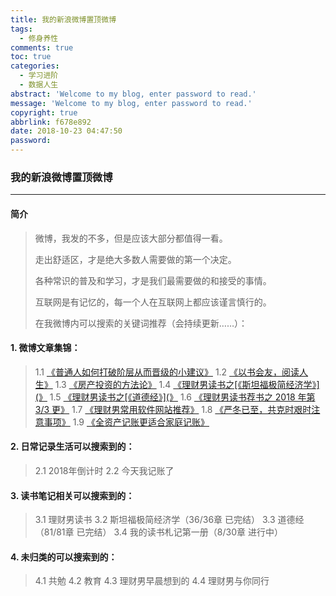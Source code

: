 ```yaml
---
title: 我的新浪微博置顶微博
tags:
  - 修身养性
comments: true
toc: true
categories:
  - 学习进阶
  - 数据人生
abstract: 'Welcome to my blog, enter password to read.'
message: 'Welcome to my blog, enter password to read.'
copyright: true
abbrlink: f678e892
date: 2018-10-23 04:47:50
password:
---
```



### 我的新浪微博置顶微博

---
#### 简介
> 微博，我发的不多，但是应该大部分都值得一看。
>
> 走出舒适区，才是绝大多数人需要做的第一个决定。
>
> 各种常识的普及和学习，才是我们最需要做的和接受的事情。
>
> 互联网是有记忆的，每一个人在互联网上都应该谨言慎行的。
>
> 在我微博内可以搜索的关键词推荐（会持续更新……）：

#### 1. 微博文章集锦：
> 1.1 [《普通人如何打破阶层从而晋级的小建议》](https://weibo.com/ttarticle/p/show?id=2309404288847407132725&mod=zwenzhang)
> 1.2 [《以书会友，阅读人生》](https://weibo.com/ttarticle/p/show?id=2309404289286999520072&mod=zwenzhang)
> 1.3 [《房产投资的方法论》](https://weibo.com/ttarticle/p/show?id=2309404289283958695311&mod=zwenzhang)
> 1.4 [《理财男读书之[《斯坦福极简经济学》](》](https://weibo.com/ttarticle/p/show?id=2309404289113443452068&mod=zwenzhang)
> 1.5 [《理财男读书之[《道德经》](》](https://weibo.com/ttarticle/p/show?id=2309404289113326010132&mod=zwenzhang)
> 1.6 [《理财男读书荐书之 2018 年第 3/3 更》](https://weibo.com/ttarticle/p/show?id=2309404288882580527615&mod=zwenzhang)
> 1.7 [《理财男常用软件网站推荐》](https://weibo.com/ttarticle/p/show?id=2309404288854831062606&mod=zwenzhang)
> 1.8 [《严冬已至，共克时艰时注意事项》](https://weibo.com/ttarticle/p/show?id=2309404288852347995829&mod=zwenzhang)
> 1.9 [《全资产记账更适合家庭记账》](https://weibo.com/ttarticle/p/show?id=2309404288850116616996&mod=zwenzhang)

#### 2. 日常记录生活可以搜索到的：
> 2.1 2018年倒计时
> 2.2 今天我记账了

#### 3. 读书笔记相关可以搜索到的：
> 3.1 理财男读书
> 3.2 斯坦福极简经济学（36/36章 已完结）
> 3.3 道德经（81/81章 已完结）
> 3.4 我的读书札记第一册（8/30章 进行中）

#### 4. 未归类的可以搜索到的：
> 4.1 共勉
> 4.2 教育
> 4.3 理财男早晨想到的
> 4.4 理财男与你同行
